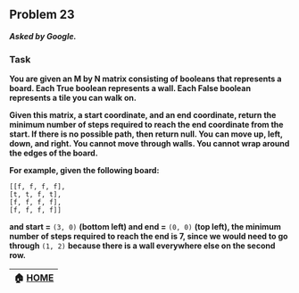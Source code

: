 ## Problem 23
***Asked by Google.***
### Task
**You are given an M by N matrix consisting of booleans that represents a board. Each True boolean represents a wall. Each False boolean represents a tile you can walk on.**

**Given this matrix, a start coordinate, and an end coordinate, return the minimum number of steps required to reach the end coordinate from the start. If there is no possible path, then return null. You can move up, left, down, and right. You cannot move through walls. You cannot wrap around the edges of the board.**

**For example, given the following board:**
```
[[f, f, f, f],
[t, t, f, t],
[f, f, f, f],
[f, f, f, f]]
```
**and start =** `(3, 0)` **(bottom left) and end =** `(0, 0)` **(top left), the minimum number of steps required to reach the end is 7, since we would need to go through** `(1, 2)` **because there is a wall everywhere else on the second row.**

|**:house: [HOME](https://github.com/theInvincible/Daily-Coding-Problem/)**|
|--------------------------------------------------------------------------|
